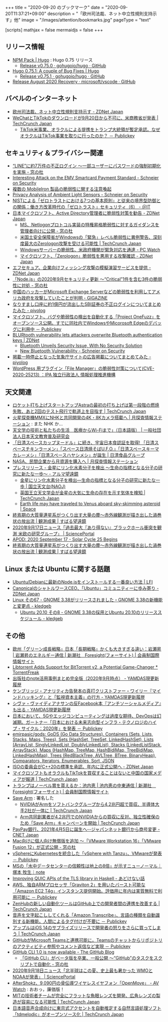 +++
title = "2020-09-20 のブックマーク"
date =  "2020-09-20T11:37:21+09:00"
description = "「欧州司法裁、ネット中立性規則支持示す」他"
image = "/images/attention/bookmarks.jpg"
pageType = "text"

[scripts]
  mathjax = false
  mermaidjs = false
+++

## リリース情報

- [NPM Pack | Hugo](https://gohugo.io/news/0.75.0-relnotes/) : Hugo 0.75 リリース
    - [Release v0.75.0 · gohugoio/hugo · GitHub](https://github.com/gohugoio/hugo/releases/tag/v0.75.0)
- [Hugo 0.75.1: A couple of Bug Fixes | Hugo](https://gohugo.io/news/0.75.1-relnotes/)
    - [Release v0.75.1 · gohugoio/hugo · GitHub](https://github.com/gohugoio/hugo/releases/tag/v0.75.1)
- [Release August 2020 Recovery · microsoft/vscode · GitHub](https://github.com/microsoft/vscode/releases/tag/1.49.1)

## バベルのインターネット

- [欧州司法裁、ネット中立性規則支持示す - ZDNet Japan](https://japan.zdnet.com/article/35159744/)
- [WeChatとTikTokのダウンロードが9月20日から不可に、米商務省が発表  |  TechCrunch Japan](https://jp.techcrunch.com/2020/09/19/2020-09-18-tiktok-and-wechat-will-be-banned-in-the-u-s-from-sunday/)
    - [TikTok米事業、オラクルによる提携をトランプ大統領が暫定承認。なぜオラクルはTikTok事業を取りに行ったのか？ － Publickey](https://www.publickey1.jp/blog/20/tiktoktiktok.html)

## セキュリティ＆プライバシー関連

- [“LINE”に約7万件の不正ログイン ～一部ユーザーにパスワードの強制初期化を実施 - 窓の杜](https://forest.watch.impress.co.jp/docs/news/1276718.html)
- [Interesting Attack on the EMV Smartcard Payment Standard - Schneier on Security](https://www.schneier.com/blog/archives/2020/09/interesting-attack-on-the-emv-smartcard-payment-standard.html)
- [複数の MobileIron 製品の脆弱性に関する注意喚起](https://www.jpcert.or.jp/at/2020/at200037.html)
- [Privacy Analysis of Ambient Light Sensors - Schneier on Security](https://www.schneier.com/blog/archives/2020/09/privacy-analysis-of-ambient-light-sensors.html)
- [NISTによる「ゼロトラストにおける7つの基本原則」と従来の境界型防御との関係：働き方改革時代の「ゼロトラスト」セキュリティ（6） - ＠IT](https://www.atmarkit.co.jp/ait/articles/2009/15/news007.html)
- [日本マイクロソフト、Active Directory管理者に脆弱性対策を勧告 - ZDNet Japan](https://japan.zdnet.com/article/35159618/)
    - [MS、Netlogonプロトコル実装の特権昇格脆弱性に対するガイダンスを管理者向けに公開 - 窓の杜](https://forest.watch.impress.co.jp/docs/news/1277116.html)
    - [米国土安全保障省がWindowsの「緊急」レベル脆弱性に異例警告、深刻度最大のZerologon攻撃を受ける可能性  |  TechCrunch Japan](https://jp.techcrunch.com/2020/09/20/2020-09-19-homeland-security-emergency-alert-critical-windows-bug/)
    - [Windowsサーバーの脆弱性、米政府機関が緊急対応を通達  - PC Watch](https://pc.watch.impress.co.jp/docs/news/1278386.html)
    - [マイクロソフト、「Zerologon」脆弱性を悪用する攻撃確認 - ZDNet Japan](https://japan.zdnet.com/article/35160009/)
- [エフセキュア、企業向けフィッシング攻撃の模擬演習サービスを提供 - ZDNet Japan](https://japan.zdnet.com/article/35159654/)
- [「Node.js」の2020年9月セキュリティ更新 ～“Critical”1件を含む3件の脆弱性に対処 - 窓の杜](https://forest.watch.impress.co.jp/docs/news/1277378.html)
- [中国のハッカーがMicrosoft Exchange Serverなどの脆弱性を利用してアメリカ政府を攻撃していたことが判明 - GIGAZINE](https://gigazine.net/news/20200915-hackers-china-targeting-microsoft-exchange/)
- [なりすまし口座に約1億円が流出したSBI証券の不正ログインについてまとめたみた - piyolog](https://piyolog.hatenadiary.jp/entry/2020/09/17/092205)
- [マイクロソフト、バグや脆弱性の検出を自動化する「Project OneFuzz」をオープンソース公開。すでに同社内でWindowsやMicorosoft Edgeのデバッグに利用中 － Publickey](https://www.publickey1.jp/blog/20/project_onefuzzwindowsmicorosoft_edge.html)
- [BLURtooth vulnerability lets attackers overwrite Bluetooth authentication keys | ZDNet](https://www.zdnet.com/article/blurtooth-vulnerability-lets-attackers-overwrite-bluetooth-authentication-keys/)
    - [Bluetooth Unveils Security Issue, With No Security Solution](https://gizmodo.com/bluetooth-unveils-its-latest-security-issue-with-no-se-1845013709)
    - [New Bluetooth Vulnerability - Schneier on Security](https://www.schneier.com/blog/archives/2020/09/new-bluetooth-vulnerability.html)
- [掲載一時停止となった気象庁サイトの広告掲載についてまとめてみた - piyolog](https://piyolog.hatenadiary.jp/entry/2020/09/18/120000)
- [WordPress 用プラグイン「File Manager」の脆弱性対策について(CVE-2020-25213) ：IPA 独立行政法人 情報処理推進機構](https://www.ipa.go.jp/security/ciadr/vul/alert20200918.html)

## 天文関連

- [ロケット打ち上げスタートアップAstraの最初の打ち上げは第一段階の燃焼失敗、あと2回のテスト飛行で軌道上を目指す  |  TechCrunch Japan](https://jp.techcrunch.com/2020/09/13/2020-09-12-rocket-startup-astras-first-orbital-launch-attempt-ends-early-due-to-first-stage-burn-failure/)
- [火星探査機MMXにNHKと共同開発の4K・8Kカメラ搭載へ | 月探査情報ステーション](https://moonstation.jp/blog/marsexp/mmx/jaxa-and-nhk-will-develop-4k-and-8k-super-resolution-camera-onboard-mmx) : また NHK か...
- [天文学の技術と私たちの生活　医療からWi-Fiまで」（日本語版） | 一般社団法人日本天文教育普及研究会](https://tenkyo.net/information/notification/from_medicine_to_wi-fi/)
- [「日清スペースカップヌードル」に続き、宇宙日本食認証を取得! 「日清スペースチキンラーメン」「スペース日清焼そばU.F.O.」「日清スペースキーマカレーメシ」「日清スペースハヤシメシ」が誕生 | 日清食品グループ](https://www.nissin.com/jp/news/8934)
- [NASA、民間企業から月資源を購入へ | 月探査情報ステーション](https://moonstation.jp/blog/lunarexp/nasa-will-purchase-lunar-rock-and-regolith-from-private-businesses)
- [プレスリリース - 金星にリン化水素分子を検出 ～生命の指標となる分子の研究に新たな一歩～ - アルマ望遠鏡](https://alma-telescope.jp/news/press/venus-202009)
    - [金星にリン化水素分子を検出―生命の指標となる分子の研究に新たな一歩 | 国立天文台(NAOJ)](https://www.nao.ac.jp/news/science/2020/20200915-alma.html)
    - [英国王立天文学会が金星の大気に生命の存在を示す気体を検知  |  TechCrunch Japan](https://jp.techcrunch.com/2020/09/15/2020-09-14-scientists-detect-a-gas-that-typically-indicates-the-presence-of-biological-life-in-the-atmosphere-of-venus/)
    - [Earth life may have traveled to Venus aboard sky-skimming asteroid | Space](https://www.space.com/venus-life-earth-grazing-asteroid)
- [終焉期の大質量連星系がつくり出す大量の塵～赤外線観測が描き出した渦巻状の放出流 | 観測成果 | すばる望遠鏡](https://subarutelescope.org/jp/results/2020/09/15/2898.html)
- [2020年9月17日ニュース「過去最大『あり得ない』ブラックホール衝突を観測 米欧の研究グループ」 | SciencePortal](https://scienceportal.jst.go.jp/news/newsflash_review/newsflash/2020/09/20200917_01.html)
- [APOD: 2020 September 17 - Solar Cycle 25 Begins](https://apod.nasa.gov/apod/ap200917.html)
- [終焉期の大質量連星系がつくり出す大量の塵～赤外線観測が描き出した渦巻状の放出流 | 観測成果 | すばる望遠鏡](https://subarutelescope.org/jp/results/2020/09/15/2898.html)

## Linux または Ubuntu に関する話題

- [Ubuntu/Debianに最新のNode.jsをインストールする一番良い方法 | LFI](https://linuxfan.info/install_nodejs_on_ubuntu_debian)
- [CanonicalのシャトルワースCEO、「Ubuntu」コミュニティーに歩み寄り - ZDNet Japan](https://japan.zdnet.com/article/35159810/)
- [Linux その67 - GNOME 3.38がリリースされました・GNOME 3.38の新機能と変更点 - kledgeb](https://kledgeb.blogspot.com/2020/09/linux-67-gnome-338gnome-338.html)
    - [Ubuntu 20.10 その8 - GNOME 3.38の採用とUbuntu 20.10のリリーススケジュール  - kledgeb](https://kledgeb.blogspot.com/2020/09/ubuntu-2010-8-gnome-338ubuntu-2010.html)

## その他

- [欧州「グリーン成長戦略」日本「長期戦略」かくも大きすぎる違い：岩瀬昇 | 岩瀬昇のエネルギー通信 | 新潮社　Foresight(フォーサイト) | 会員制国際情報サイト](https://www.fsight.jp/articles/-/47314)
- [Libtorrent Adds Support for BitTorrent v2, a Potential Game-Changer * TorrentFreak](https://torrentfreak.com/libtorrent-adds-support-for-bittorrent-v2-a-potential-game-changer-200912/)
- [出版社のnote活用事例まとめ完全版（2020年9月時点） - YAMDAS現更新履歴](https://yamdas.hatenablog.com/entry/20200914/publishers-note)
- [ケンブリッジ・アナリティカ告発本の真打クリストファー・ワイリー『マインドハッキング』と「監視資本主義」の行方 - YAMDAS現更新履歴](https://yamdas.hatenablog.com/entry/20200914/mindfuck)
- [シヴァ・ヴァイディアナサンの反Facebook本『アンチソーシャルメディア』も出る - YAMDAS現更新履歴](https://yamdas.hatenablog.com/entry/20200914/antisocia-media)
- [日本において、5Gやエッジコンピューティングは過度な期待、DevOpsは幻滅期。ガートナー「日本における未来志向型インフラ・テクノロジのハイプ・サイクル：2020年」を発表 － Publickey](https://www.publickey1.jp/blog/20/5gdevops2020.html)
- [emirpasic/gods: GoDS (Go Data Structures). Containers (Sets, Lists, Stacks, Maps, Trees), Sets (HashSet, TreeSet, LinkedHashSet), Lists (ArrayList, SinglyLinkedList, DoublyLinkedList), Stacks (LinkedListStack, ArrayStack), Maps (HashMap, TreeMap, HashBidiMap, TreeBidiMap, LinkedHashMap), Trees (RedBlackTree, AVLTree, BTree, BinaryHeap), Comparators, Iterators, Enumerables, Sort, JSON](https://github.com/emirpasic/gods)
- [ISOの委員会がC++20の標準を承認、年内に正式公開へ - ZDNet Japan](https://japan.zdnet.com/article/35159400/)
- [マイクロソフトもオラクルもTikTokを買収することはないと中国の国家メディアが報道  |  TechCrunch Japan](https://jp.techcrunch.com/2020/09/14/2020-09-14-bytedance-wont-sell-tiktok-to-microsoft-or-oracle/)
- [トランプはノーベル賞を貰えるか：池内恵 | 池内恵の中東通信 | 新潮社　Foresight(フォーサイト) | 会員制国際情報サイト](https://www.fsight.jp/articles/-/47322)
- [Save Arm](https://savearm.co.uk/signatories) : 署名した
    - [NVIDIAがArmをソフトバンクグループから4.2兆円超で買収、半導体大手2社が一体に  |  TechCrunch Japan](https://jp.techcrunch.com/2020/09/14/2020-09-13-nvidia-confirms-40b-purchase-of-arm-bringing-together-two-chip-giants/)
    - [Arm共同創業者が4.2兆円でのNVIDIAからの買収に反対、独立性確保のため「Save Arm」キャンペーンを開始  |  TechCrunch Japan](https://jp.techcrunch.com/2020/09/15/2020-09-14-arm-co-founder-starts-save-arm-campaign-to-keep-independence-amid-40b-nvidia-deal/)
- [PayPay銀行、2021年4月5日に誕生へ--ジャパンネット銀行から商号変更 - CNET Japan](https://japan.cnet.com/article/35159625/)
- [Mac向けに個人向け無償版を追加 ～「VMware Workstation 16」「VMware Fusion 12」が正式公開 - 窓の杜](https://forest.watch.impress.co.jp/docs/news/1277214.html)
- [vSphereにKubernetesを統合した「vSphere with Tanzu」、VMwareが発表 － Publickey](https://www.publickey1.jp/blog/20/vspherekubernetesvsphere_with_tanzuvmware.html)
- [MSの「水中データセンターの信頼性は地上の8倍」が示すニューノーマル｜塚本 牧生｜note](https://note.com/tsukamoto/n/na296bf046838)
- [Improving QUIC APIs of the TLS library in Haskell - あどけない話](https://kazu-yamamoto.hatenablog.jp/entry/2020/09/16/150801)
- [AWS、独自ARMプロセッサ「Graviton 2」を用いたバースト可能な「Amazon EC2 T4g」インスタンス提供開始。評価用に年内は実質無料で利用可能に － Publickey](https://www.publickey1.jp/blog/20/awsarmgraviton_2amazon_ec2_t4g.html)
- [ZenHubの新しい自動化ツールはGitHub上での開発者間の連携を改善する  |  TechCrunch Japan](https://jp.techcrunch.com/2020/09/16/2020-09-15-zenhubs-new-automation-tools-improve-developer-hand-offs-in-github/)
- [音声を文字起こししてくれる「Amazon Transcribe」、言語の種類を自動識別する新機能。人間によるタグ付けが不要に － Publickey](https://www.publickey1.jp/blog/20/amazon_transcribeno.html)
- [アップルはiOS 14のサプライズリリースで開発者の怒りをさらに買ってしまう  |  TechCrunch Japan](https://jp.techcrunch.com/2020/09/17/2020-09-16-apple-burns-developer-goodwill-with-surprise-release-of-ios-14/)
- [GitHubがMicrosoft Teamsと連携可能に。Teamsのチャットからリポジトリのアクティビティ参照やコメント返信など実現 － Publickey](https://www.publickey1.jp/blog/20/githubmicrosoft_teamsteams.html)
- [GitHub CLI 1.0 is now available - The GitHub Blog](https://github.blog/2020-09-17-github-cli-1-0-is-now-available/)
    - [「GitHub CLI」がベータ版を卒業、一般公開 ～“GitHub”のタスクをスクリプトで自動化 - 窓の杜](https://forest.watch.impress.co.jp/docs/news/1277880.html)
- [2020年9月18日ニュース「北半球はこの夏、史上最も暑かった WMOとNOAAが発表」 | SciencePortal](https://scienceportal.jst.go.jp/news/newsflash_review/newsflash/2020/09/20200918_01.html)
- [AfterShokz、9,090円の骨伝導ワイヤレスイヤフォン「OpenMove」 - AV Watch](https://av.watch.impress.co.jp/docs/news/1277927.html) : おおっ，廉価版！
- [MITの技術者チームが完全にフラットな魚眼レンズを開発、広角レンズの製造が容易になる可能性  |  TechCrunch Japan](https://jp.techcrunch.com/2020/09/19/2020-09-18-mit-engineers-develop-a-totally-flat-fisheye-lens-that-could-make-wide-angle-cameras-easier-to-produce/)
- [日本語音声合成向けに東京式アクセントを自動推定する自然言語処理ソフト「tdmelodic」がオープンソース化  |  TechCrunch Japan](https://jp.techcrunch.com/2020/09/18/pksha-technology-tdmelodic/)
